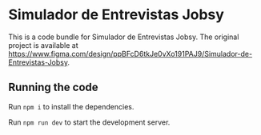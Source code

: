 
  # Simulador de Entrevistas Jobsy

  This is a code bundle for Simulador de Entrevistas Jobsy. The original project is available at https://www.figma.com/design/ppBFcD6tkJe0vXo191PAJ9/Simulador-de-Entrevistas-Jobsy.

  ## Running the code

  Run `npm i` to install the dependencies.

  Run `npm run dev` to start the development server.
  